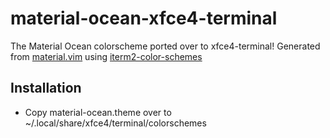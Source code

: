 # material-ocean-xfce4-terminal
The Material Ocean colorscheme ported over to xfce4-terminal!
Generated from [material.vim](https://github.com/kaicataldo/material.vim/) using [iterm2-color-schemes](https://github.com/mbadolato/iTerm2-Color-Schemes/)

## Installation

- Copy material-ocean.theme over to ~/.local/share/xfce4/terminal/colorschemes
